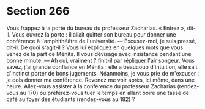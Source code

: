 # Section 266

Vous frappez à la porte du bureau du professeur Zacharias. « 
Entrez », dit-il. Vous ouvrez la porte : il allait quitter son bureau 
pour donner une conférence à l'amphithéâtre de l'université. 
— Excusez-moi, je suis pressé, dit-il. De quoi s'agit-il ? 
Vous lui expliquez en quelques mots que vous venez de la part de 
Ménita. Il vous dévisage avec insistance pendant une bonne 
minute. 
— Ah oui, vraiment ? finit-il par répliquer l'air songeur. Vous 
savez, j'ai grande confiance en Ménita : elle a beaucoup 
d'intuition, elle sait d'instinct porter de bons jugements. 
Néanmoins, je vous prie de m'excuser : je dois donner ma 
conférence. Revenez me voir après, ici même, dans une heure. 
Allez-vous assister à la conférence du professeur Zacharias 
(rendez-vous au 170) ou préférez-vous tuer le temps en allant 
boire une tasse de café au foyer des étudiants (rendez-vous au 
182) ?
